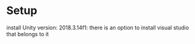 # Setup
install Unity version: 2018.3.14f1: there is an option to install visual studio that belongs to it
